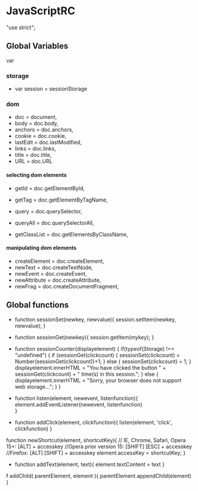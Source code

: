 # JavaScriptRC 

"use strict";

## Global Variables
var 

### storage

- var session = sessionStorage


### dom 

- doc = document,
- body = doc.body,
- anchors = doc.anchors,
- cookie = doc.cookie,
- lastEdit = doc.lastModified,
- links = doc.links,
- title = doc.title,
- URL = doc.URL

#### selecting dom elements
- getId = doc.getElementById,
- getTag = doc.getElementByTagName,
- query = doc.querySelector,
- queryAll = doc.querySelectorAll,

- getClassList = doc.getElementsByClassName,

#### manipulating dom elements
- createElement = doc.createElement, 
-  newText = doc.createTextNode,
- newEvent = doc.createEvent,
- newAttribute = doc.createAttribute,
- newFrag = doc.createDocumentFragment,



## Global functions

- function sessionSet(newkey, newvalue){
	session.setItem(newkey, newvalue);
}

- function sessionGet(newkey){
	session.getItem(mykey);
}

- function sessionCounter(displayelement) {
	if(typeof(Storage) !== "undefined") {
    		if (sessionGet(clickcount) {
      			sessionSet(clickcount) = Number(sessionGet(clickcount))+1;
    		} else {
      			sessionSet(clickcount) = 1;
    		}
    		displayelement.innerHTML = "You have clicked the button " + sessionGet(clickcount) + " time(s) in this session.";
  		} else {
    		displayelement.innerHTML = "Sorry, your browser does not support web storage...";
  	}
}

- function listen(element, newevent, listenfunction){
	element.addEventListener(newevent, listenfunction)	
}

- function addClick(element, clickfunction){
	listen(element, 'click', clickfunction)
}


function newShortcut(element, shortcutKey){
// IE, Chrome, Safari, Opera 15+: [ALT] + accesskey
//Opera prior version 15: [SHIFT] [ESC] + accesskey
//Firefox: [ALT] [SHIFT] + accesskey
    element.accessKey = shortcutKey;
}

- function addText(element, text){
    element.textContent = text
}
   


f addChild( parentElement, element ){
    parentElement.appendChild(element)
}

